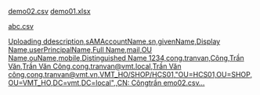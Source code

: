 [demo02.csv](https://github.com/user-attachments/files/16025267/demo02.csv)
[demo01.xlsx](https://github.com/user-attachments/files/16025187/demo01.xlsx)


[abc.csv](https://github.com/user-attachments/files/16024211/abc.csv)



[Uploading ddescription,sAMAccountName,sn,givenName,Display Name,userPrincipalName,Full Name,mail,OU Name,ouName,mobile,Distinguished Name
1234,cong.tranvan,Công,Trần Văn,Trần Văn Công,cong.tranvan@vmt.local,Trần Văn công,cong.tranvan@vmt.vn,VMT_HO/SHOP/HCS01,"OU=HCS01,OU=SHOP,OU=VMT_HO,DC=vmt,DC=local",,CN: Côngtrần
emo02.csv…]()




